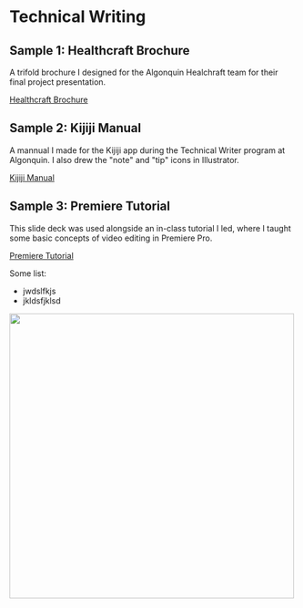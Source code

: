 # Technical Writing

## Sample 1: Healthcraft Brochure

A trifold brochure I designed for the Algonquin Healchraft team for their final project presentation.  

[Healthcraft Brochure](https://github.com/thediplock/technical-writing/raw/master/Healthcraft_Brochure.pdf)

## Sample 2: Kijiji Manual

A mannual I made for the Kijiji app during the Technical Writer program at Algonquin. I also drew the "note" and "tip" icons in Illustrator.

[Kijiji Manual](https://github.com/thediplock/technical-writing/raw/master/CD_Kijiji_manual.pdf)
## Sample 3: Premiere Tutorial

This slide deck was used alongside an in-class tutorial I led, where I taught some basic concepts of video editing in Premiere Pro.

[Premiere Tutorial](https://github.com/thediplock/technical-writing/raw/master/Premiere%20Teach-a-class.pdf)

Some list:
* jwdslfkjs
* jkldsfjklsd

<img src="http://hs.sbcounty.gov/CN/Photo%20Gallery/Sample%20Picture%20-%20Koala.jpg" width="500"/>
